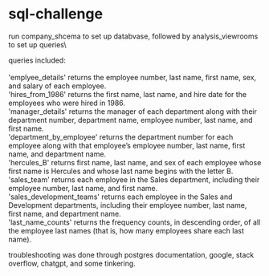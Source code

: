 # sql-challenge

run company_shcema to set up databvase, followed by analysis_viewrooms to set up queries\

queries included:\
\
'emplyee_details' returns the employee number, last name, first name, sex, and salary of each employee.\
'hires_from_1986' returns the first name, last name, and hire date for the employees who were hired in 1986.\
'manager_details' returns the manager of each department along with their department number, department name, employee number, last name, and first name.\
'department_by_employee' returns the department number for each employee along with that employee’s employee number, last name, first name, and department name.\
'hercules_B' returns first name, last name, and sex of each employee whose first name is Hercules and whose last name begins with the letter B.\
'sales_team' returns each employee in the Sales department, including their employee number, last name, and first name.\
'sales_development_teams' returns each employee in the Sales and Development departments, including their employee number, last name, first name, and department name.\
'last_name_counts' returns the frequency counts, in descending order, of all the employee last names (that is, how many employees share each last name).

troubleshooting was done through postgres documentation, google, stack overflow, chatgpt, and some tinkering.
